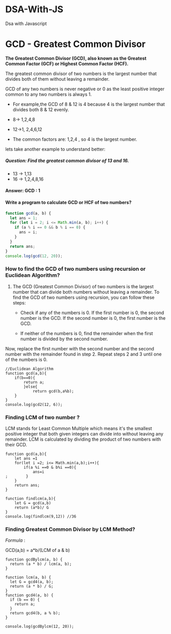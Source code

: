 # DSA-With-JS

Dsa with Javascript

# GCD - Greatest Common Divisor

**The Greatest Common Divisor (GCD), also known as the Greatest Common Factor (GCF) or Highest Common Factor (HCF).**

The greatest common divisor of two numbers is the largest number that divides both of them without leaving a remainder.

GCD of any two numbers is never negative or 0 as the least positive integer common to any two numbers is always 1.

- For example,the GCD of 8 & 12 is 4 because 4 is the largest number that divides both 8 & 12 evenly.

- 8-> 1,2,4,8
- 12->1, 2,4,6,12
- The common factors are: 1,2,4 , so 4 is the largest number.

lets take another example to understand better:

##### Question: Find the greatest common divisor of 13 and 16.

- 13 -> 1,13
- 16 -> 1,2,4,8,16

#### Answer: GCD : 1

#### Write a program to calculate GCD or HCF of two numbers?

```js
function gcd(a, b) {
  let ans = 1;
  for (let i = 2; i <= Math.min(a, b); i++) {
    if (a % i == 0 && b % i == 0) {
      ans = i;
    }
  }
  return ans;
}
console.log(gcd(12, 20));
```

### How to find the GCD of two numbers using recursion or Euclidean Algorithm?

1. The GCD (Greatest Common Divisor) of two numbers is the largest number that can divide both numbers without leaving a remainder. To find the GCD of two numbers using recursion, you can follow these steps:

   - Check if any of the numbers is 0. If the first number is 0, the second number is the GCD. If the second number is 0, the first number is the GCD.

   - If neither of the numbers is 0, find the remainder when the first number is divided by the second number.

Now, replace the first number with the second number and the second number with the remainder found in step 2. Repeat steps 2 and 3 until one of the numbers is 0.

```
//Euclidean Algorithm
function gcd(a,b){
    if(b==0){
        return a;
        }else{
            return gcd(b,a%b);
    }
}
console.log(gcd2(12, 6));
```

### Finding LCM of two number ?

LCM stands for Least Common Multiple which means it's the smallest positive integer that both given integers can divide into without leaving any remainder.
LCM is calculated by dividing the product of two numbers with their GCD.

```
function gcd(a,b){
    let ans =1
    for(let i =2; i<= Math.min(a,b);i++){
        if(a %i ==0 & b%i ==0){
            ans=i
;        }
    }
    return ans;
}

function findlcm(a,b){
    let G = gcd(a,b)
    return (a*b)/ G
}
console.log(findlcm(9,12)) //36
```

### Finding Greatest Common Divisor by LCM Method?

_Formula_ :

GCD(a,b) = a\*b/(LCM of a & b)

```
function gcdBylcm(a, b) {
  return (a * b) / lcm(a, b);
}

function lcm(a, b) {
  let G = gcd4(a, b);
  return (a * b) / G;
}
function gcd4(a, b) {
  if (b == 0) {
    return a;
  }
  return gcd4(b, a % b);
}

console.log(gcdBylcm(12, 20));
```

